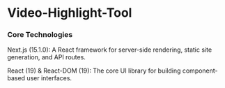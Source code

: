 # Video-Highlight-Tool

### Core Technologies

Next.js (15.1.0): A React framework for server-side rendering, static site generation, and API routes.

React (19) & React-DOM (19): The core UI library for building component-based user interfaces.
